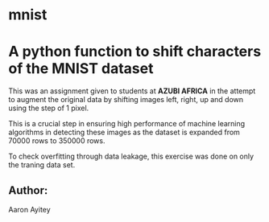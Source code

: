 # mnist
# A python function to shift characters of the MNIST dataset

This was an assignment given to students at **AZUBI AFRICA** in the attempt to augment the original data by shifting images left, right, up and down using the step of 1 pixel.

This is a crucial step in ensuring high performance of machine learning algorithms in detecting these images as the dataset is expanded from 70000 rows to 350000 rows.

To check overfitting through data leakage, this exercise was done on only the traning data set.

## Author:

Aaron Ayitey
